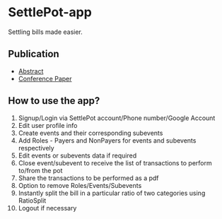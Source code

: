 # SettlePot-app
Settling bills made easier.<br/>

## Publication
- <a href="https://thegrenze.com/index.php?display=page&view=journalabstract&absid=1004&id=8">Abstract</a>
- <a href="https://thegrenze.com/pages/servej.php?fn=3.pdf&name=Settle%20Pot&id=1004&association=GRENZE&journal=GIJET&year=2022&volume=8&issue=1">Conference Paper</a>

## How to use the app?
1. Signup/Login via SettlePot account/Phone number/Google Account
2. Edit user profile info
3. Create events and their corresponding subevents
4. Add Roles - Payers and NonPayers for events and subevents respectively
5. Edit events or subevents data if required
6. Close event/subevent to receive the list of transactions to perform to/from the pot
7. Share the transactions to be performed as a pdf
8. Option to remove Roles/Events/Subevents 
9. Instantly split the bill in a particular ratio of two categories using RatioSplit
10. Logout if necessary
